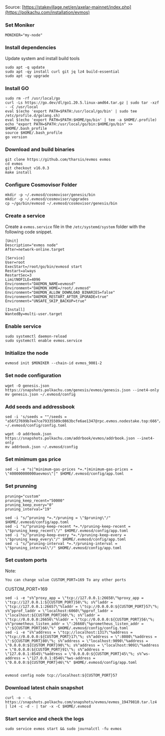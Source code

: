 Source: [https://stakevillage.net/en/axelar-mainnet/index.php](https://polkachu.com/installation/evmos)

### Set Moniker

```
MONIKER="my-node"
```

### Install dependencies
Update system and install build tools

```
sudo apt -q update
sudo apt -qy install curl git jq lz4 build-essential
sudo apt -qy upgrade
```

### Install GO

```
sudo rm -rf /usr/local/go
curl -Ls https://go.dev/dl/go1.20.5.linux-amd64.tar.gz | sudo tar -xzf - -C /usr/local
eval $(echo 'export PATH=$PATH:/usr/local/go/bin' | sudo tee /etc/profile.d/golang.sh)
eval $(echo 'export PATH=$PATH:$HOME/go/bin' | tee -a $HOME/.profile)
echo "export PATH=$PATH:/usr/local/go/bin:$HOME/go/bin" >> $HOME/.bash_profile
source $HOME/.bash_profile
go version
```


### Download and build binaries

```
git clone https://github.com/tharsis/evmos evmos
cd evmos
git checkout v16.0.3
make install
```

### Configure Cosmovisor Folder
```
mkdir -p ~/.evmosd/cosmovisor/genesis/bin
mkdir -p ~/.evmosd/cosmovisor/upgrades
cp ~/go/bin/evmosd ~/.evmosd/cosmovisor/genesis/bin
```

### Сreate a service

Create a `evmos.service` file in the `/etc/systemd/system` folder with the following code snippet. 

```
[Unit]
Description="evmos node"
After=network-online.target

[Service]
User=root
ExecStart=/root/go/bin/evmosd start
Restart=always
RestartSec=3
LimitNOFILE=4096
Environment="DAEMON_NAME=evmosd"
Environment="DAEMON_HOME=/root/.evmosd"
Environment="DAEMON_ALLOW_DOWNLOAD_BINARIES=false"
Environment="DAEMON_RESTART_AFTER_UPGRADE=true"
Environment="UNSAFE_SKIP_BACKUP=true"

[Install]
WantedBy=multi-user.target
```
### Enable service

```
sudo systemctl daemon-reload
sudo systemctl enable evmos.service
```

### Initialize the node

```
evmosd init $MONIKER --chain-id evmos_9001-2
```

### Set node configuration

```
wget -O genesis.json https://snapshots.polkachu.com/genesis/evmos/genesis.json --inet4-only
mv genesis.json ~/.evmosd/config
```

### Add seeds and addressbook

```
sed -i 's/seeds = ""/seeds = "a56f27699b7e47ce79335509c0863bcfe6ae1347@rpc.evmos.nodestake.top:666"/' ~/.evmosd/config/config.toml
```
```
wget -O addrbook.json https://snapshots.polkachu.com/addrbook/evmos/addrbook.json --inet4-only
mv addrbook.json ~/.evmosd/config
```

### Set minimum gas price

```
sed -i -e "s|^minimum-gas-prices *=.*|minimum-gas-prices = \"400000000000aevmos\"|" $HOME/.evmosd/config/app.toml
```

### Set prunning

```
pruning="custom"
pruning_keep_recent="50000"
pruning_keep_every="0"
pruning_interval="19"
```
```
sed -i "s/^pruning *=.*/pruning = \"$pruning\"/" $HOME/.evmosd/config/app.toml
sed -i "s/^pruning-keep-recent *=.*/pruning-keep-recent = \"$pruning_keep_recent\"/" $HOME/.evmosd/config/app.toml
sed -i "s/^pruning-keep-every *=.*/pruning-keep-every = \"$pruning_keep_every\"/" $HOME/.evmosd/config/app.toml
sed -i "s/^pruning-interval *=.*/pruning-interval = \"$pruning_interval\"/" $HOME/.evmosd/config/app.toml
```

### Set custom ports
Note: 

`You can change value CUSTOM_PORT=169 To any other ports`

CUSTOM_PORT=169

```
sed -i -e "s%^proxy_app = \"tcp://127.0.0.1:26658\"%proxy_app = \"tcp://127.0.0.1:${CUSTOM_PORT}58\"%; s%^laddr = \"tcp://127.0.0.1:26657\"%laddr = \"tcp://0.0.0.0:${CUSTOM_PORT}57\"%; s%^pprof_laddr = \"localhost:6060\"%pprof_laddr = \"localhost:${CUSTOM_PORT}60\"%; s%^laddr = \"tcp://0.0.0.0:26656\"%laddr = \"tcp://0.0.0.0:${CUSTOM_PORT}56\"%; s%^prometheus_listen_addr = \":26660\"%prometheus_listen_addr = \":${CUSTOM_PORT}66\"%" $HOME/.evmosd/config/config.toml
sed -i -e "s%^address = \"tcp://localhost:1317\"%address = \"tcp://0.0.0.0:${CUSTOM_PORT}17\"%; s%^address = \":8080\"%address = \":${CUSTOM_PORT}80\"%; s%^address = \"localhost:9090\"%address = \"0.0.0.0:${CUSTOM_PORT}90\"%; s%^address = \"localhost:9091\"%address = \"0.0.0.0:${CUSTOM_PORT}91\"%; s%^address = \"127.0.0.1:8545\"%address = \"0.0.0.0:${CUSTOM_PORT}45\"%; s%^ws-address = \"127.0.0.1:8546\"%ws-address = \"0.0.0.0:${CUSTOM_PORT}46\"%" $HOME/.evmosd/config/app.toml


evmosd config node tcp://localhost:${CUSTOM_PORT}57
```

### Download latest chain snapshot

```
curl -o - -L https://snapshots.polkachu.com/snapshots/evmos/evmos_19479810.tar.lz4 | lz4 -c -d - | tar -x -C $HOME/.evmosd
```

### Start service and check the logs

```
sudo service evmos start && sudo journalctl -fu evmos
```
